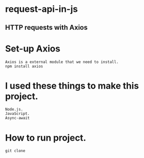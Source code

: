# request-api-in-js
## HTTP requests with Axios
# Set-up Axios
    Axios is a external module that we need to install.
    npm install axios
# I used these things to make this project.
    Node.js.
    JavaScript.
    Async-await
# How to run project.
    git clone
